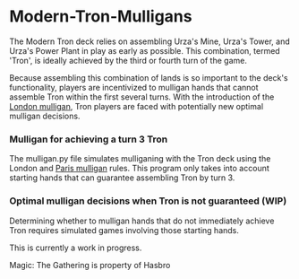# Modern-Tron-Mulligans

The Modern Tron deck relies on assembling Urza's Mine, Urza's Tower, and Urza's Power Plant in play as 
early as possible. This combination, termed 'Tron', is ideally achieved by the third or fourth turn of the game.

Because assembling this combination of lands is so important to the deck's functionality, players are incentivized 
to mulligan hands that cannot assemble Tron within the first several turns. With the introduction of the [London mulligan](https://magic.wizards.com/en/articles/archive/competitive-gaming/mythic-championship-ii-format-and-london-test-2019-02-21), 
Tron players are faced with potentially new optimal mulligan decisions.

### Mulligan for achieving a turn 3 Tron

The mulligan.py file simulates mulliganing with the Tron deck using the London and [Paris mulligan](https://mtg.fandom.com/wiki/Paris_mulligan) rules.
This program only takes into account starting hands that can guarantee assembling Tron by turn 3.

### Optimal mulligan decisions when Tron is not guaranteed (WIP)

Determining whether to mulligan hands that do not immediately achieve Tron requires simulated games involving those starting hands.


This is currently a work in progress. 





Magic: The Gathering is property of Hasbro
